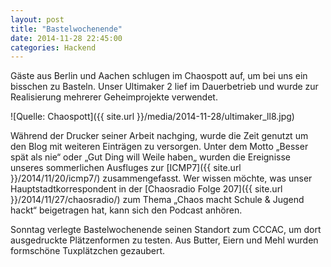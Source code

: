 ```yaml
---
layout: post
title: "Bastelwochenende"
date: 2014-11-28 22:45:00
categories: Hackend
---
```

Gäste aus Berlin und Aachen schlugen im Chaospott auf, um bei uns ein bisschen zu Basteln. Unser Ultimaker 2 lief im Dauerbetrieb und wurde zur Realisierung mehrerer Geheimprojekte verwendet.

![Quelle: Chaospott]({{ site.url }}/media/2014-11-28/ultimaker_ll8.jpg)

Während der Drucker seiner Arbeit nachging, wurde die Zeit genutzt um den Blog mit weiteren Einträgen zu versorgen. Unter dem Motto „Besser spät als nie“ oder „Gut Ding will Weile haben„ wurden die Ereignisse unseres sommerlichen Ausfluges zur [ICMP7]({{ site.url }}/2014/11/20/icmp7/) zusammengefasst. Wer wissen möchte, was unser Hauptstadtkorrespondent in der [Chaosradio Folge 207]({{ site.url }}/2014/11/27/chaosradio/) zum Thema „Chaos macht Schule & Jugend hackt“ beigetragen hat, kann sich den Podcast anhören.

Sonntag verlegte Bastelwochenende seinen Standort zum CCCAC, um dort ausgedruckte Plätzenformen zu testen. Aus Butter, Eiern und Mehl wurden formschöne Tuxplätzchen gezaubert.
